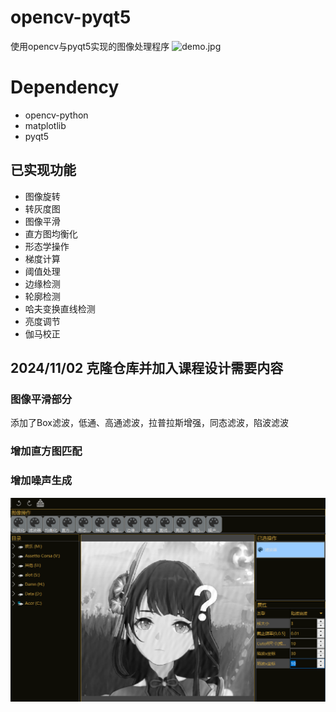 # opencv-pyqt5
使用opencv与pyqt5实现的图像处理程序
![demo.jpg](demo.png)

# Dependency
* opencv-python
* matplotlib
* pyqt5

## 已实现功能
* 图像旋转
* 转灰度图
* 图像平滑
* 直方图均衡化
* 形态学操作
* 梯度计算
* 阈值处理
* 边缘检测
* 轮廓检测 
* 哈夫变换直线检测
* 亮度调节
* 伽马校正

## 2024/11/02 克隆仓库并加入课程设计需要内容
### 图像平滑部分
  添加了Box滤波，低通、高通滤波，拉普拉斯增强，同态滤波，陷波滤波
### 增加直方图匹配
### 增加噪声生成
![demo2.jpg](demo2.png)
    
